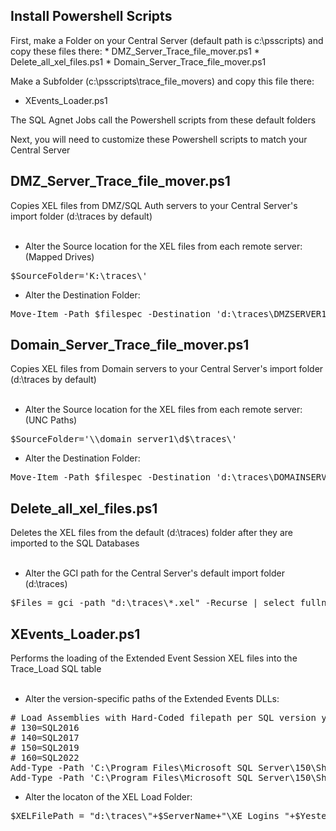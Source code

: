 <h2>Install Powershell Scripts</h2> 
First, make a Folder on your Central Server (default path is c:\psscripts) and copy these files there:
* DMZ_Server_Trace_file_mover.ps1
* Delete_all_xel_files.ps1
* Domain_Server_Trace_file_mover.ps1

Make a Subfolder (c:\psscripts\trace_file_movers) and copy this file there:
* XEvents_Loader.ps1

The SQL Agnet Jobs call the Powershell scripts from these default folders

Next, you will need to customize these Powershell scripts to match your Central Server

<h2>DMZ_Server_Trace_file_mover.ps1</h2> 
Copies XEL files from DMZ/SQL Auth servers to your Central Server's import folder (d:\traces by default)<br><br>

* Alter the Source location for the XEL files from each remote server: (Mapped Drives)
<pre>
$SourceFolder='K:\traces\'
</pre>

* Alter the Destination Folder:
<pre>
Move-Item -Path $filespec -Destination 'd:\traces\DMZSERVER1' -Force -ErrorAction SilentlyContinue -WarningAction SilentlyContinue
</pre>

<h2>Domain_Server_Trace_file_mover.ps1</h2> 
Copies XEL files from Domain servers to your Central Server's import folder (d:\traces by default)<br><br>

* Alter the Source location for the XEL files from each remote server: (UNC Paths)
<pre>
$SourceFolder='\\domain_server1\d$\traces\'
</pre>

* Alter the Destination Folder:
<pre>
Move-Item -Path $filespec -Destination 'd:\traces\DOMAINSERVER1' -Force -ErrorAction SilentlyContinue -WarningAction SilentlyContinue
</pre>

<h2>Delete_all_xel_files.ps1</h2> 
Deletes the XEL files from the default (d:\traces) folder after they are imported to the SQL Databases<br><br>

* Alter the GCI path for the Central Server's default import folder (d:\traces)
<pre>
$Files = gci -path "d:\traces\*.xel" -Recurse | select fullname 
</pre>

<h2>XEvents_Loader.ps1</h2> 
Performs the loading of the Extended Event Session XEL files into the Trace_Load SQL table<br><br>

* Alter the version-specific paths of the Extended Events DLLs:
<pre>
# Load Assemblies with Hard-Coded filepath per SQL version you are using
# 130=SQL2016
# 140=SQL2017
# 150=SQL2019
# 160=SQL2022
Add-Type -Path 'C:\Program Files\Microsoft SQL Server\150\Shared\Microsoft.SqlServer.XE.Core.dll'
Add-Type -Path 'C:\Program Files\Microsoft SQL Server\150\Shared\Microsoft.SqlServer.XEvent.Linq.dll'
</pre>

* Alter the locaton of the XEL Load Folder:
<pre>
$XELFilePath = "d:\traces\"+$ServerName+"\XE_Logins_"+$Yesterday+"*.xel"
</pre>

